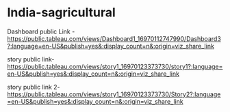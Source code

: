 # India-sagricultural

Dashboard public Link -https://public.tableau.com/views/Dashboard1_16970112747990/Dashboard3?:language=en-US&publish=yes&:display_count=n&:origin=viz_share_link

story public link-https://public.tableau.com/views/story1_16970123373730/story1?:language=en-US&publish=yes&:display_count=n&:origin=viz_share_link

story public link 2-https://public.tableau.com/views/story1_16970123373730/Story2?:language=en-US&publish=yes&:display_count=n&:origin=viz_share_link
